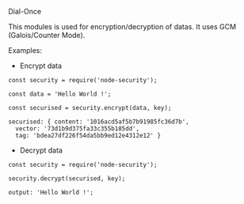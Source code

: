 Dial-Once

This modules is used for encryption/decryption of datas.
It uses GCM (Galois/Counter Mode).

Examples:

- Encrypt data
```
const security = require('node-security');

const data = 'Hello World !';

const securised = security.encrypt(data, key);

securised: { content: '1016acd5af5b7b91985fc36d7b',
  vector: '73d1b9d375fa33c355b185dd',
  tag: 'bdea27df226f54da5bb9ed12e4312e12' }
```

- Decrypt data
```
const security = require('node-security');

security.decrypt(securised, key);

output: 'Hello World !';
```